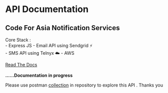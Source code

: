 # API Documentation

## Code For Asia Notification Services


Core Stack : <br>
    - Express JS 
    - Email API using Sendgrid :zap: <br>
    - SMS API using Telnyx :cloud:
    - AWS
<br>

[Read The Docs](https://github.com/Maxxoto/CodeForAsia-NotificationService/blob/master/docs/en_docs.md) <br><br>
**......Documentation in progress**
<br>

Please use postman [collection](https://github.com/Maxxoto/CodeForAsia-NotificationService/blob/master/Code%20For%20Asia%20NS%20Service.postman_collection.json) in repository to explore this API . Thanks you
